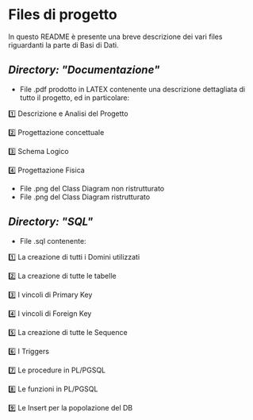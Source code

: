 
# Files di progetto
In questo README è presente una breve descrizione dei vari files riguardanti la parte di Basi di Dati.



## *Directory: "Documentazione"*
- File .pdf prodotto in LATEX contenente una descrizione dettagliata di tutto il progetto, ed in particolare:

1️⃣ Descrizione e Analisi del Progetto

2️⃣ Progettazione concettuale

3️⃣ Schema Logico

4️⃣ Progettazione Fisica

- File .png del Class Diagram non ristrutturato
- File .png del Class Diagram ristrutturato




## *Directory: "SQL"*
- File .sql contenente:

1️⃣ La creazione di tutti i Domini utilizzati

2️⃣ La creazione di tutte le tabelle

3️⃣ I vincoli di Primary Key

4️⃣ I vincoli di Foreign Key

5️⃣ La creazione di tutte le Sequence

6️⃣ I Triggers

7️⃣ Le procedure in PL/PGSQL

8️⃣ Le funzioni in PL/PGSQL

9️⃣ Le Insert per la popolazione del DB
